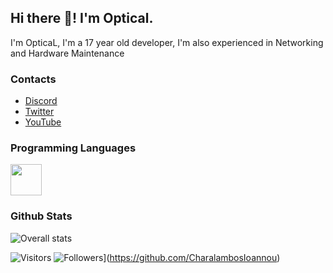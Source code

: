 ## Hi there 👋! I'm Optical.
I'm OpticaL, I'm a 17 year old developer, I'm also experienced in Networking and Hardware Maintenance

### Contacts
- [Discord](https://discord.gg/RqacVKP83N)
- [Twitter](https://twitter.com/opticalpvpx)
- [YouTube](https://www.youtube.com/channel/UCH4Tj7S26r43FotOCY-L3fA)

### Programming Languages
<img src="https://avatars1.githubusercontent.com/u/25158?s=200&v=4" width="50px" height="50px"> 

### Github Stats
![Overall stats](https://github-readme-stats.vercel.app/api?username=opticalPvPX&theme=darcula&show_icons=true&count_private=true)

![Visitors](https://visitor-badge.laobi.icu/badge?page_id=opticalPvPX.opticalPvPX)
![Followers](https://img.shields.io/github/followers/CharalambosIoannou?label=Follow&style=social)](https://github.com/CharalambosIoannou)
